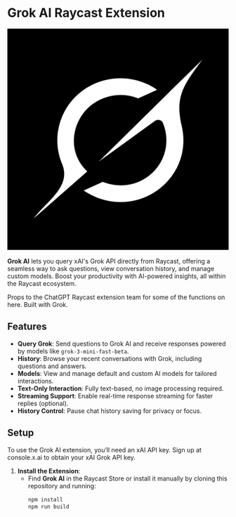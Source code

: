# Grok AI Raycast Extension

![Icon](./assets/icon.png)

**Grok AI** lets you query xAI's Grok API directly from Raycast, offering a seamless way to ask questions, view conversation history, and manage custom models. Boost your productivity with AI-powered insights, all within the Raycast ecosystem.

Props to the ChatGPT Raycast extension team for some of the functions on here. Built with Grok.

## Features

- **Query Grok**: Send questions to Grok AI and receive responses powered by models like `grok-3-mini-fast-beta`.
- **History**: Browse your recent conversations with Grok, including questions and answers.
- **Models**: View and manage default and custom AI models for tailored interactions.
- **Text-Only Interaction**: Fully text-based, no image processing required.
- **Streaming Support**: Enable real-time response streaming for faster replies (optional).
- **History Control**: Pause chat history saving for privacy or focus.

## Setup

To use the Grok AI extension, you’ll need an xAI API key. Sign up at console.x.ai to obtain your xAI Grok API key.

1. **Install the Extension**:
   - Find **Grok AI** in the Raycast Store or install it manually by cloning this repository and running:
     ```bash
     npm install
     npm run build
     ```
